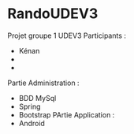 # RandoUDEV3
Projet groupe 1 UDEV3
Participants :
- Kénan
-
-

Partie Administration :
- BDD MySql
- Spring
- Bootstrap
PArtie Application :
- Android
